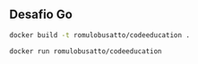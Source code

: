 ## Desafio Go

```bash
docker build -t romulobusatto/codeeducation .
```

```bash
docker run romulobusatto/codeeducation
```
